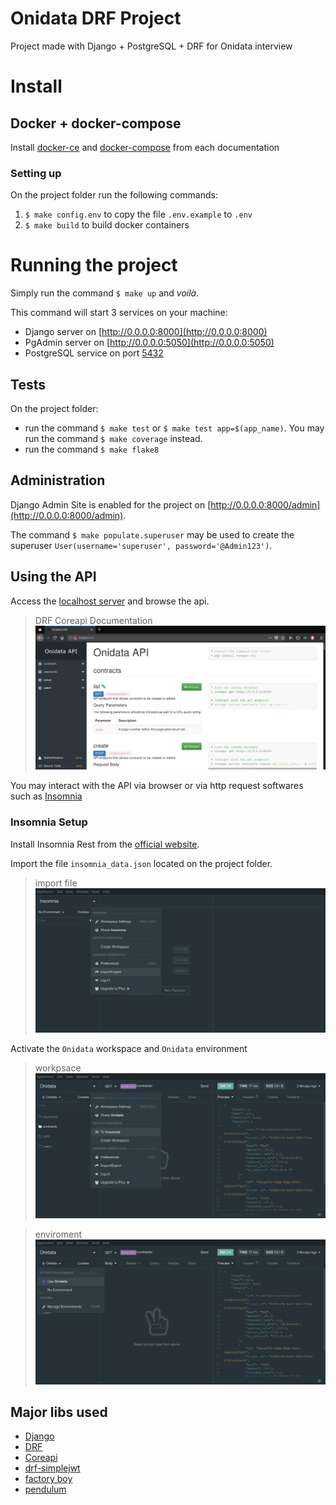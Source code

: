 # Onidata DRF Project
Project made with Django + PostgreSQL + DRF for Onidata interview

# Install
## Docker + docker-compose
Install [docker-ce](https://docs.docker.com/install/) and [docker-compose](https://docs.docker.com/compose/install/) from each documentation

### Setting up
On the project folder run the following commands:
1. `$ make config.env` to copy the file `.env.example` to `.env`
2. `$ make build` to build docker containers

# Running the project
Simply run the command `$ make up` and *voilà*.

This command will start 3 services on your machine:
- Django server on [http://0.0.0.0:8000](http://0.0.0.0:8000)
- PgAdmin server on [http://0.0.0.0:5050](http://0.0.0.0:5050)
- PostgreSQL service on port [5432]()

## Tests
On the project folder:
- run the command `$ make test` or `$ make test app=$(app_name)`. You may run the command `$ make coverage` instead.
- run the command `$ make flake8`

## Administration
Django Admin Site is enabled for the project on [http://0.0.0.0:8000/admin](http://0.0.0.0:8000/admin).

The command `$ make populate.superuser` may be used to create the superuser `User(username='superuser', password='@Admin123')`.

## Using the API
Access the [localhost server](http://0.0.0.0:8000) and browse the api. 
> DRF Coreapi Documentation 
![coreapi documentation](docs/coreapi.png?raw=true "Coreapi Documentation")

You may interact with the API via browser or via http request softwares such as [Insomnia](#insomnia-setup)

### Insomnia Setup
Install Insomnia Rest from the [official website](https://insomnia.rest/download/).

Import the file `insomnia_data.json` located on the project folder.
> import file
![insomnia import](docs/insomnia_import.png?raw=true "Insomnia Import")

Activate the `Onidata` workspace and `Onidata` environment
> workpsace
![onidata workspace](docs/onidata_workspace.png?raw=true "Onidata Workspace")

> enviroment
![onidata environment](docs/onidata_environment.png?raw=true "Onidata Environment")

## Major libs used
- [Django](https://www.djangoproject.com/)
- [DRF](https://www.django-rest-framework.org/)
- [Coreapi](https://www.coreapi.org/)
- [drf-simplejwt](https://github.com/davesque/django-rest-framework-simplejwt)
- [factory boy](https://factoryboy.readthedocs.io/en/latest/)
- [pendulum](https://pendulum.eustace.io/)
